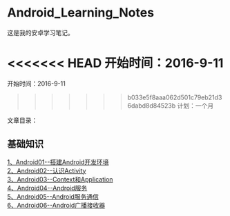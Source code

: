 # Android_Learning_Notes

这是我的安卓学习笔记。

<<<<<<< HEAD
开始时间：2016-9-11  
=======
开始时间：2016-9-11   
>>>>>>> b033e5f8aaa062d501c79eb21d36dabd8d84523b
计划：一个月

文章目录：

## 基础知识
 [1、Android01--搭建Android开发环境](notes/01.SDK.md)  
 [2、Android02--认识Activity](notes/02.Activity.md)  
 [3、Android03--Context和Application](notes/03.Context.md)  
 [4、Android04--Android服务](notes/04.Service.md)  
 [5、Android05--Android服务通信](notes/05.ServiceConnect.md)  
 [6、Android06--Android广播接收器](notes/06.BroadcastReceiver.md)  
